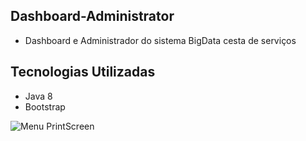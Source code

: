 ## Dashboard-Administrator
* Dashboard e Administrador do sistema BigData cesta de serviços


## Tecnologias Utilizadas
* Java 8
* Bootstrap

![Menu PrintScreen](https://i.imgur.com/Wno9jE9.png)
